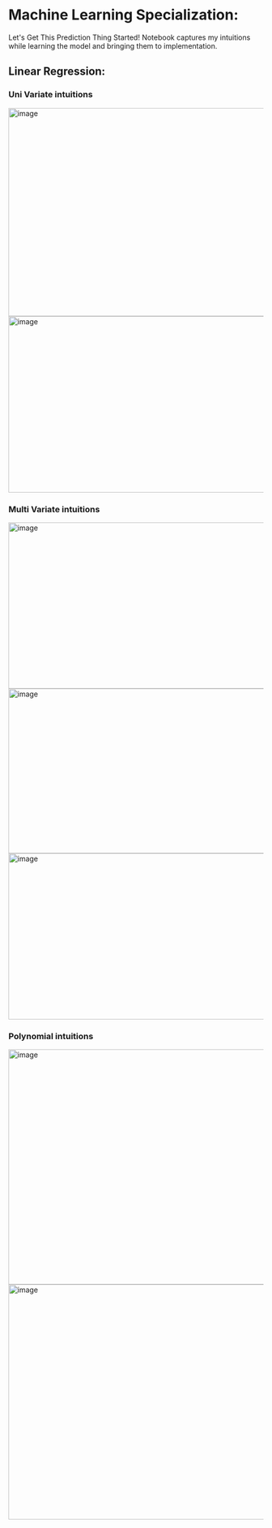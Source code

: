 # Machine Learning Specialization:
Let's Get This Prediction Thing Started! Notebook captures my intuitions while learning the model and bringing them to implementation.
## Linear Regression:
### Uni Variate intuitions
<img width="811" height="411" alt="image" src="https://github.com/user-attachments/assets/b71dde90-9033-4488-a7d4-abc5b57b42f8" />
<img width="706" height="348" alt="image" src="https://github.com/user-attachments/assets/0863ff42-6c2c-4ea5-812e-af83de5f017c" />

### Multi Variate intuitions
<img width="1011" height="328" alt="image" src="https://github.com/user-attachments/assets/127b6ef0-012e-494d-995a-3bed70efbadc" />
<img width="1016" height="325" alt="image" src="https://github.com/user-attachments/assets/2f1bb730-b9fd-4b4f-81d8-e0c142909ff9" />
<img width="990" height="328" alt="image" src="https://github.com/user-attachments/assets/379e0931-0cb3-4f70-bbdc-aae41d505a3f" />

### Polynomial intuitions
<img width="577" height="464" alt="image" src="https://github.com/user-attachments/assets/df13a8d2-8fc7-4472-b2d8-7ff1029ac63a" />
<img width="577" height="464" alt="image" src="https://github.com/user-attachments/assets/1062e26f-a3f8-4b1f-835d-773d6772232b" />


 

